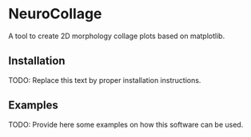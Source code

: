 # NeuroCollage

A tool to create 2D morphology collage plots based on matplotlib.


## Installation

TODO: Replace this text by proper installation instructions.


## Examples

TODO: Provide here some examples on how this software can be used.
